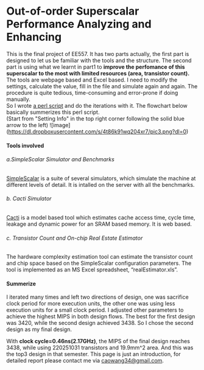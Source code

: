 # Out-of-order Superscalar Performance Analyzing and Enhancing
This is the final project of EE557. It has two parts actually, the first part is designed to let us be familiar with the tools and the structure. The second part is using what we learnt in part1 to <b>improve the perfomance of this superscalar to the most with limited resources (area, transistor count).</b><br />
The tools are webpage based and Excel based. I need to modify the settings, calculate the value, fill in the file and simulate again and again. The procedure is quite tedious, time-consuming and error-prone if doing manually. <br />
So I wrote [a perl script](https://github.com/CWang24/Out-of-order-Superscalar-Performance-Analyzing-and-Enhancing/blob/master/cw557.pl) and do the iterations with it. The flowchart below basically summerizes this perl script. <br />
(Start from "Setting Info" in the top right corner following the solid blue arrow to the left)
![image] (https://dl.dropboxusercontent.com/s/4t86k91wq204xr7/pic3.png?dl=0)
#### Tools involved
###### a.SimpleScalar Simulator and Benchmarks
[SimpleScalar](http://www.simplescalar.com) is a suite of several simulators, which simulate the machine
at different levels of detail. It is intalled on the server with all the benchmarks.
###### b. Cacti Simulator
[Cacti](http://quid.hpl.hp.com:9081/cacti/) is a model based tool which estimates cache access time, cycle time, leakage and dynamic power for an SRAM based memory. It is web based. 
###### c. Transistor Count and On-chip Real Estate Estimator
The hardware complexity estimation tool can estimate the transistor count and chip space based on the SimpleScalar configuration parameters. The tool is implemented as an MS Excel spreadsheet, “realEstimator.xls”.


#### Summerize

I iterated many times and left two directions of design, one was sacrifice clock period for more execution units, the other one was using less execution units for a small clock period. I adjusted other parameters to achieve the highest MIPS in both design flows. The best for the first design was 3420, while the second design achieved 3438. So I chose the second design as my final design.

With <b>clock cycle=0.46ns(2.17GHz)</b>, the MIPS of the final design reaches 3438, while using 220251031 transistors and 19.9mm^2 area. And this was the top3 design in that semester. This page is just an introduction, for detailed report please contact me via caowang34@gmail.com.









